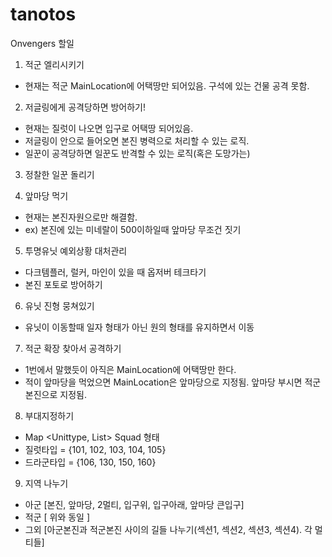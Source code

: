 # tanotos

Onvengers 할일

1. 적군 엘리시키기
- 현재는 적군 MainLocation에 어택땅만 되어있음. 구석에 있는 건물 공격 못함.

2. 저글링에게 공격당하면 방어하기!
- 현재는 질럿이 나오면 입구로 어택땅 되어있음.
- 저글링이 안으로 들어오면 본진 병력으로 처리할 수 있는 로직.
- 일꾼이 공격당하면 일꾼도 반격할 수 있는 로직(혹은 도망가는)

3. 정찰한 일꾼 돌리기

4. 앞마당 먹기
- 현재는 본진자원으로만 해결함.
- ex) 본진에 있는 미네랄이 500이하일때 앞마당 무조건 짓기

5. 투명유닛 예외상황 대처관리
- 다크템플러, 럴커, 마인이 있을 때 옵저버 테크타기
- 본진 포토로 방어하기

6. 유닛 진형 뭉쳐있기
- 유닛이 이동할때 일자 형태가 아닌 원의 형태를 유지하면서 이동

7. 적군 확장 찾아서 공격하기
- 1번에서 말했듯이 아직은 MainLocation에 어택땅만 한다.
- 적이 앞마당을 먹었으면 MainLocation은 앞마당으로 지정됨. 앞마당 부시면 적군 본진으로 지정됨.

8. 부대지정하기
- Map <Unittype, List<UnitId>> Squad 형태
- 질럿타입 = {101, 102, 103, 104, 105}
- 드라군타입 = {106, 130, 150, 160}

9. 지역 나누기
- 아군 [본진, 앞마당, 2멀티, 입구위, 입구아래, 앞마당 큰입구]
- 적군 [ 위와 동일 ]
- 그외 [아군본진과 적군본진 사이의 길들 나누기(섹션1, 섹션2, 섹션3, 섹션4). 각 멀티들]
